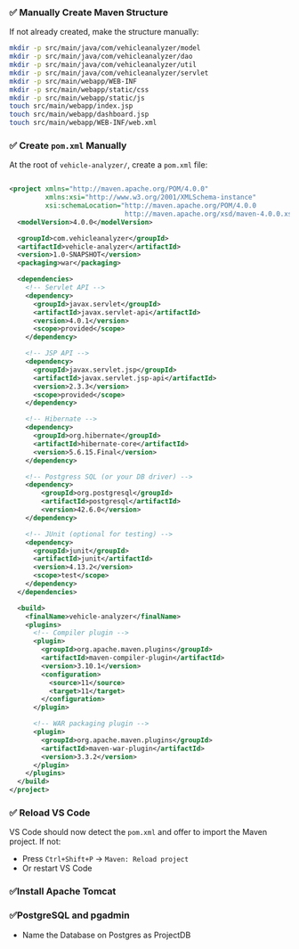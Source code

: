 ### ✅ **Manually Create Maven Structure**

If not already created, make the structure manually:

```bash
mkdir -p src/main/java/com/vehicleanalyzer/model
mkdir -p src/main/java/com/vehicleanalyzer/dao
mkdir -p src/main/java/com/vehicleanalyzer/util
mkdir -p src/main/java/com/vehicleanalyzer/servlet
mkdir -p src/main/webapp/WEB-INF
mkdir -p src/main/webapp/static/css
mkdir -p src/main/webapp/static/js
touch src/main/webapp/index.jsp
touch src/main/webapp/dashboard.jsp
touch src/main/webapp/WEB-INF/web.xml
```

### ✅  **Create `pom.xml` Manually**

At the root of `vehicle-analyzer/`, create a `pom.xml` file:

```xml

<project xmlns="http://maven.apache.org/POM/4.0.0" 
         xmlns:xsi="http://www.w3.org/2001/XMLSchema-instance"
         xsi:schemaLocation="http://maven.apache.org/POM/4.0.0 
                             http://maven.apache.org/xsd/maven-4.0.0.xsd">
  <modelVersion>4.0.0</modelVersion>

  <groupId>com.vehicleanalyzer</groupId>
  <artifactId>vehicle-analyzer</artifactId>
  <version>1.0-SNAPSHOT</version>
  <packaging>war</packaging>

  <dependencies>
    <!-- Servlet API -->
    <dependency>
      <groupId>javax.servlet</groupId>
      <artifactId>javax.servlet-api</artifactId>
      <version>4.0.1</version>
      <scope>provided</scope>
    </dependency>

    <!-- JSP API -->
    <dependency>
      <groupId>javax.servlet.jsp</groupId>
      <artifactId>javax.servlet.jsp-api</artifactId>
      <version>2.3.3</version>
      <scope>provided</scope>
    </dependency>

    <!-- Hibernate -->
    <dependency>
      <groupId>org.hibernate</groupId>
      <artifactId>hibernate-core</artifactId>
      <version>5.6.15.Final</version>
    </dependency>

    <!-- Postgress SQL (or your DB driver) -->
    <dependency>
        <groupId>org.postgresql</groupId>
        <artifactId>postgresql</artifactId>
        <version>42.6.0</version>
    </dependency>

    <!-- JUnit (optional for testing) -->
    <dependency>
      <groupId>junit</groupId>
      <artifactId>junit</artifactId>
      <version>4.13.2</version>
      <scope>test</scope>
    </dependency>
  </dependencies>

  <build>
    <finalName>vehicle-analyzer</finalName>
    <plugins>
      <!-- Compiler plugin -->
      <plugin>
        <groupId>org.apache.maven.plugins</groupId>
        <artifactId>maven-compiler-plugin</artifactId>
        <version>3.10.1</version>
        <configuration>
          <source>11</source>
          <target>11</target>
        </configuration>
      </plugin>

      <!-- WAR packaging plugin -->
      <plugin>
        <groupId>org.apache.maven.plugins</groupId>
        <artifactId>maven-war-plugin</artifactId>
        <version>3.3.2</version>
      </plugin>
    </plugins>
  </build>
</project>
```

### ✅ **Reload VS Code**

VS Code should now detect the `pom.xml` and offer to import the Maven project. If not:

* Press `Ctrl+Shift+P` → `Maven: Reload project`
* Or restart VS Code

### ✅Install Apache Tomcat

### ✅PostgreSQL and pgadmin

- Name the Database on Postgres as ProjectDB
